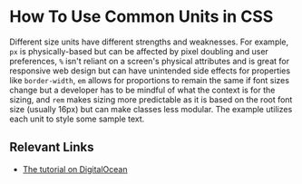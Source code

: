 # How To Use Common Units in CSS

Different size units have different strengths and weaknesses. For example, `px` is physically-based but can be affected by pixel doubling and user preferences, `%` isn't reliant on a screen's physical attributes and is great for responsive web design but can have unintended side effects for properties like `border-width`, `em` allows for proportions to remain the same if font sizes change but a developer has to be mindful of what the context is for the sizing, and `rem` makes sizing more predictable as it is based on the root font size (usually 16px) but can make classes less modular. The example utilizes each unit to style some sample text.

## Relevant Links

- [The tutorial on DigitalOcean](https://www.digitalocean.com/community/tutorials/how-to-use-common-units-in-css)
